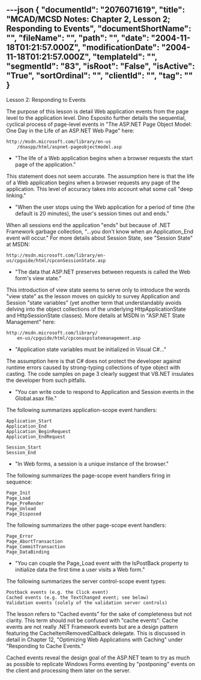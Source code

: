 ---json
{
  "documentId": "2076071619",
  "title": "MCAD/MCSD Notes: Chapter 2, Lesson 2; Responding to Events",
  "documentShortName": "",
  "fileName": "",
  "path": "",
  "date": "2004-11-18T01:21:57.000Z",
  "modificationDate": "2004-11-18T01:21:57.000Z",
  "templateId": "",
  "segmentId": "83",
  "isRoot": "False",
  "isActive": "True",
  "sortOrdinal": "",
  "clientId": "",
  "tag": ""
}
---

Lesson 2: Responding to Events

The purpose of this lesson is detail Web application events from the page level to the application level. Dino Esposito further details the sequential, cyclical process of page-level events in &quot;The ASP.NET Page Object Model: One Day in the Life of an ASP.NET Web Page&quot; here:

    http://msdn.microsoft.com/library/en-us
        /dnaspp/html/aspnet-pageobjectmodel.asp

* &quot;The life of a Web application begins when a browser requests the start page of the application.&quot;

This statement does not seem accurate. The assumption here is that the life of a Web application begins when a browser requests any page of the application. This level of accuracy takes into account what some call &quot;deep linking.&quot;

* &quot;When the user stops using the Web application for a period of time (the default is 20 minutes), the user's session times out and ends.&quot;

When all sessions end the application &quot;ends&quot; but because of .NET Framework garbage collection, &quot;...you don't know when an Application_End event will occur.&quot; For more details about Session State, see &quot;Session State&quot; at MSDN:

    http://msdn.microsoft.com/library/en-us/cpguide/html/cpconSessionState.asp

* &quot;The data that ASP.NET preserves between requests is called the Web form's view state.&quot;

This introduction of view state seems to serve only to introduce the words &quot;view state&quot; as the lesson moves on quickly to survey Application and Session &quot;state variables&quot; (yet another term that understandably avoids delving into the object collections of the underlying HttpApplicationState and HttpSessionState classes). More details at MSDN in &quot;ASP.NET State Management&quot; here:

    http://msdn.microsoft.com/library/
        en-us/cpguide/html/cpconaspstatemanagement.asp

* &quot;Application state variables must be initialized in Visual C#...&quot;

The assumption here is that C# does not protect the developer against runtime errors caused by strong-typing collections of type object with casting. The code samples on page 3 clearly suggest that VB.NET insulates the developer from such pitfalls.

* &quot;You can write code to respond to Application and Session events in the Global.asax file.&quot;

The following summarizes application-scope event handlers:

    Application_Start
    Application_End
    Application_BeginRequest
    Application_EndRequest

    Session_Start
    Session_End

* &quot;In Web forms, a session is a unique instance of the browser.&quot;

The following summarizes the page-scope event handlers firing in sequence:

    Page_Init
    Page_Load
    Page_PreRender
    Page_Unload
    Page_Disposed

The following summarizes the other page-scope event handlers:

    Page_Error
    Page_AbortTransaction
    Page_CommitTransaction
    Page_DataBinding

* &quot;You can couple the Page_Load event with the IsPostBack property to initialize data the first time a user visits a Web form.&quot;

The following summarizes the server control-scope event types:

    Postback events (e.g. the Click event)
    Cached events (e.g. the TextChanged event; see below)
    Validation events (solely of the validation server controls)

The lesson refers to &quot;Cached events&quot; for the sake of completeness but not clarity. This term should not be confused with &quot;cache events&quot;: Cache events are not really .NET Framework events but are a design pattern featuring the CacheItemRemovedCallback delegate. This is discussed in detail in Chapter 12, &quot;Optimizing Web Applications with Caching&quot; under &quot;Responding to Cache Events.&quot;

Cached events reveal the design goal of the ASP.NET team to try as much as possible to replicate Windows Forms eventing by &quot;postponing&quot; events on the client and processing them later on the server.

